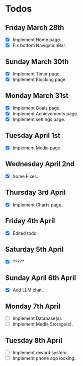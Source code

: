 # Todos

## Friday March 28th
- [x] Implement Home page.
- [x] Fix bottom NavigationBar.

## Sunday March 30th
- [x] Implement Timer page.
- [x] Implement Blocking page.

## Monday March 31st
- [x] Implement Goals page.
- [x] Implement Achievements page.
- [x] Implement settings page.

## Tuesday April 1st
- [x] Implement Media page.

## Wednesday April 2nd
- [x] Some Fixes.

## Thursday 3rd April
- [x] Implement Charts page.

## Friday 4th April
- [x] Edited todo. 

## Saturday 5th April 
- [x] ?????

## Sunday April 6th April 
- [x] Add LLM chat.

## Monday 7th April
- [ ] Implement Database(s).
- [ ] Implement Media Storage(s).

## Tuesday 8th April 
- [ ] Implement reward system.
- [ ] Implement phone app locking.
